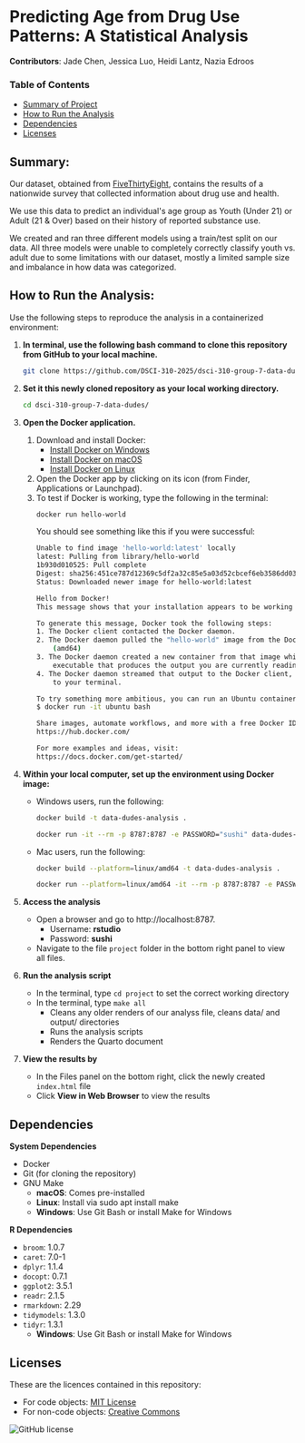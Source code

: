 # Predicting Age from Drug Use Patterns: A Statistical Analysis

**Contributors**: Jade Chen, Jessica Luo, Heidi Lantz, Nazia Edroos

### Table of Contents
- [Summary of Project](#summary)
- [How to Run the Analysis](#how-to-run)
- [Dependencies](#dependencies)
- [Licenses](#licenses)

## Summary:

Our dataset, obtained from [FiveThirtyEight](https://fivethirtyeight.com/features/college-students-arent-the-only-ones-abusing-adderall/), 
contains the results of a nationwide survey that collected information about drug use and health.

We use this data to predict an individual's age group as Youth (Under 21) or Adult (21 & Over) based on their history of reported substance use.

We created and ran three different models using a train/test split on our data. All three models were unable to completely correctly classify youth vs. adult due to some limitations with our dataset, mostly a limited sample size and imbalance in how data was categorized.

## How to Run the Analysis:

Use the following steps to reproduce the analysis in a containerized environment:

1. **In terminal, use the following bash command to clone this repository from GitHub to your local machine.**

    ```bash
    git clone https://github.com/DSCI-310-2025/dsci-310-group-7-data-dudes.git
    ```
2. **Set it this newly cloned repository as your local working directory.**

    ```bash
    cd dsci-310-group-7-data-dudes/
    ```

3. **Open the Docker application.**
    
    1. Download and install Docker:
        - [Install Docker on Windows](https://docs.docker.com/docker-for-windows/install/)
        - [Install Docker on macOS](https://docs.docker.com/docker-for-mac/install/)
        - [Install Docker on Linux](https://docs.docker.com/engine/install/)
    2. Open the Docker app by clicking on its icon (from Finder, Applications or Launchpad).
    3. To test if Docker is working, type the following in the terminal:
        ```bash
       docker run hello-world
        ```
        You should see something like this if you were successful:
        ```bash
        Unable to find image 'hello-world:latest' locally
        latest: Pulling from library/hello-world
        1b930d010525: Pull complete
        Digest: sha256:451ce787d12369c5df2a32c85e5a03d52cbcef6eb3586dd03075f3034f10adcd
        Status: Downloaded newer image for hello-world:latest

        Hello from Docker!
        This message shows that your installation appears to be working correctly.

        To generate this message, Docker took the following steps:
        1. The Docker client contacted the Docker daemon.
        2. The Docker daemon pulled the "hello-world" image from the Docker Hub.
            (amd64)
        3. The Docker daemon created a new container from that image which runs the
            executable that produces the output you are currently reading.
        4. The Docker daemon streamed that output to the Docker client, which sent it
            to your terminal.

        To try something more ambitious, you can run an Ubuntu container with:
        $ docker run -it ubuntu bash

        Share images, automate workflows, and more with a free Docker ID:
        https://hub.docker.com/

        For more examples and ideas, visit:
        https://docs.docker.com/get-started/
        ```

4. **Within your local computer, set up the environment using Docker image:**

    - Windows users, run the following:

        ```bash
        docker build -t data-dudes-analysis .
        ```

        ```bash
        docker run -it --rm -p 8787:8787 -e PASSWORD="sushi" data-dudes-analysis
        ```

    - Mac users, run the following:

        ```bash
        docker build --platform=linux/amd64 -t data-dudes-analysis .
        ```

        ```bash
        docker run --platform=linux/amd64 -it --rm -p 8787:8787 -e PASSWORD="sushi" data-dudes-analysis
        ```

5. **Access the analysis**

    - Open a browser and go to http://localhost:8787.
        - Username: **rstudio**
        - Password: **sushi**
    - Navigate to the file `project` folder in the bottom right panel to view all files.

6. **Run the analysis script**
    
    - In the terminal, type `cd project` to set the correct working directory
    - In the terminal, type `make all`
        - Cleans any older renders of our analyss file, cleans data/ and output/ directories
        - Runs the analysis scripts
        - Renders the Quarto document

7. **View the results by**
    
    - In the Files panel on the bottom right, click the newly created `index.html` file
    - Click **View in Web Browser** to view the results

## Dependencies

**System Dependencies**

- Docker
- Git (for cloning the repository)
- GNU Make
  - **macOS**: Comes pre-installed
  - **Linux**: Install via sudo apt install make
  - **Windows**: Use Git Bash or install Make for Windows

**R Dependencies**

- `broom`: 1.0.7
- `caret`: 7.0-1
- `dplyr`: 1.1.4
- `docopt`: 0.7.1
- `ggplot2`: 3.5.1
- `readr`: 2.1.5
- `rmarkdown`: 2.29
- `tidymodels`: 1.3.0
- `tidyr`: 1.3.1
  - **Windows**: Use Git Bash or install Make for Windows


## Licenses

These are the licences contained in this repository:

- For code objects: [MIT License](LICENSE-MIT)
- For non-code objects: [Creative Commons](LICENSE-CC)

![GitHub license](https://img.shields.io/github/license/DSCI-310-2025/dsci-310-group-7-data-dudes) 
